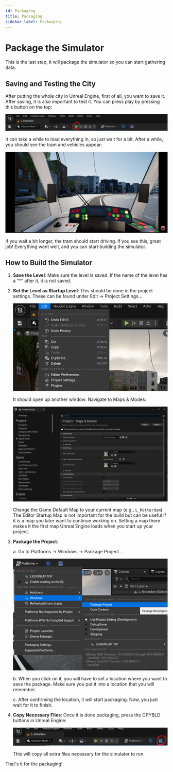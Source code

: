 ```yaml
---
id: Packaging
title: Packaging
sidebar_label: Packaging
---
```


# Package the Simulator

This is the last step, it will package the simulator so you can start gathering data.

## Saving and Testing the City

After putting the whole city in Unreal Engine, first of all, you want to save it. After saving, it is also important to test it. You can press play by pressing this button on the top:

![Play Button](../images/Packaging/play_button.png)

It can take a while to load everything in, so just wait for a bit. After a while, you should see the tram and vehicles appear:

![Tram View](../images/Packaging/tram_view.png)

If you wait a bit longer, the tram should start driving. If you see this, great job! Everything went well, and you can start building the simulator.

## How to Build the Simulator

1. **Save the Level**: Make sure the level is saved. If the name of the level has a “*” after it, it is not saved.
2. **Set the Level as Startup Level**: This should be done in the project settings. These can be found under Edit → Project Settings...

    ![Edit Menu](../images/Packaging/edit_menu.png)

    It should open up another window. Navigate to Maps & Modes:

    ![Project Settings](../images/Packaging/project_settings.png)

    Change the Game Default Map to your current map (e.g., `L_Rotterdam`). The Editor Startup Map is not important for the build but can be useful if it is a map you later want to continue working on. Setting a map there makes it the first map Unreal Engine loads when you start up your project.

3. **Package the Project**: 

    a. Go to Platforms → Windows → Package Project...

    ![Windows Package Project](../images/Packaging/windows_package_project.png)

    b. When you click on it, you will have to set a location where you want to save the package. Make sure you put it into a location that you will remember.

    c. After confirming the location, it will start packaging. Now, you just wait for it to finish.

4. **Copy Necessary Files**: Once it is done packaging, press the CPYBLD buttons in Unreal Engine:

    ![Python Copy Button](../images/Packaging/python_copy_button.png)

    This will copy all extra files necessary for the simulator to run.

That's it for the packaging!
